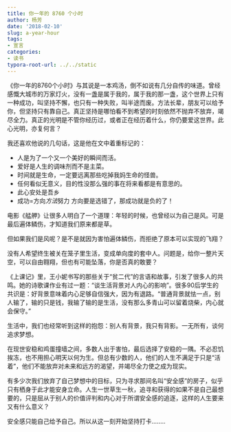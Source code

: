 ```yaml
---
title: 你一年的 8760 个小时
author: 杨芳
date: '2018-02-10'
slug: a-year-hour
tags:
- 宣言
categories:
- 读书
typora-root-url: ../../static
---
```


《你一年的8760个小时》与其说是一本鸡汤，倒不如说有几分自传的味道。曾经感慨大城市的万家灯火，没有一盏是属于我的，属于我的那一盏，这个世界上只有一种成功，叫坚持不懈，也只有一种失败，叫半途而废。方法长辈，朋友可以给予你，但坚持只有靠自己。真正坚持是哪怕看不到希望的时刻依然不抛弃不放弃，竭尽全力。真正的光明是不管你经历过，或者正在经历着什么，你仍要爱这世界。此心光明，亦复何言？

我还喜欢他说的几句话，这是他在文中着重标记的：

-   人是为了一个又一个美好的瞬间而活。
-   爱好是人生的调味剂而不是主菜。
-   时间就是生命，一定要远离那些吃掉我妈生命的怪兽。
-   任何看似无意义，目的性没那么强的事在将来看都是有意思的。
-   此心安处是吾乡
-   成功=方向*方法*努力      方向要是选错了，那成功就是负的了！

电影《艋舺》让很多人明白了一个道理：年轻的时候，也曾经以为自己是风。可是最后遍体鳞伤，才知道我们原来都是草。

但如果我们是风呢？是不是就因为害怕遍体鳞伤，而拒绝了原本可以实现的飞翔？

没有人希望终生被关在笼子里生活，变成单向度的套中人。问题是，给你一整片天空，可以自由翱翔，但也有可能坠落，你是否真的敢要？

《上课记》里，王小妮书写的那些关于“贫二代”的言语和故事，引发了很多人的共鸣。她的诗歌课作业有过一题：“谈生活背景对人内心的影响”。很多90后学生的共识是：好背景意味着内心足够自信强大，因为有退路。“普通背景就怯一点，别人输了，输的只是钱，我输了输的是生活，没有那么多青山可以留着烧柴，内心就会保守。”

生活中，我们也经常听到这样的抱怨：别人有背景，我只有背影。一无所有，谈何追求梦想。

在现世安稳和鸡蛋撞墙之间，多数人出于害怕，最后选择了安稳的一隅。不必忍饥挨冻，也不用担心明天以何为生。但总有少数的人，他们的人生不满足于只是“活着”，他们不能放弃对未来和远方的渴望，并竭尽全力使之成为现实。

有多少次我们放弃了自己梦想中的目标，只为寻求那间名叫“安全感”的房子，似乎只有栖身于此才能安身立命。人生一世草生一秋，追寻和获得的如果不是自己最想要的，只是屈从于别人的价值评判和内心对于所谓安全感的追逐，这样的人生要来又有什么意义？

安全感只能自己给予自己。所以从这一刻开始坚持打卡........